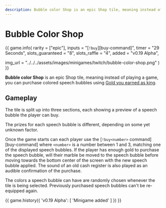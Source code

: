 ```yaml
---
description: Bubble color Shop is an epic Shop tile, meaning instead of playing a game, you can purchase colored Speech bubbles using Gold you earned as king.
---
```


# Bubble Color Shop

{{ game.info(
  rarity           = ["epic"],
  inputs           = "[`!buy`][buy-command]",
  timer            = "29 Seconds",
  slots_guaranteed = "8",
  slots_raffle     = "4",
  added            = "v0.19 Alpha",
  
  img_url = "../../../assets/images/minigames/twitch/bubble-color-shop.png"
) }}

**Bubble color Shop** is an epic Shop tile, meaning instead of playing a game, you can purchase colored speech bubbles using [Gold you earned as king](../../mechanics/earning-gold.md).

## Gameplay

The tile is split up into three sections, each showing a preview of a speech bubble the player can buy.

The prizes for each speech bubble is different, depending on some yet unknown factor.

Once the game starts can each player use the [`!buy<number>` command][buy-command] where `<number>` is a number between 1 and 3, matching one of the displayed speech bubbles. If the player has enough gold to purchase the speech bubble, will their marble be moved to the speech bubble before moving towards the bottom center of the screen with the new speech bubble applied. The sound of an old cash register is also played as an audible confirmation of the purchase.

The colors a speech bubble can have are randomly chosen whenever the tile is being selected. Previously purchased speech bubbles can't be re-equipped again.

{{ game.history({
  'v0.19 Alpha': [
    'Minigame added'
  ]
}) }}